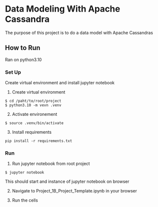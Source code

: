 # Data Modeling With Apache Cassandra

The purpose of this project is to do a data model with Apache Cassandras

## How to Run
Ran on python3.10
### Set Up
Create virtual environment and install jupyter notebook

1. Create virtual environment
```
$ cd /paht/to/root/project
$ python3.10 -m vevn .venv
```

2. Activate environement
```
$ source .venv/bin/activate
```

3. Install requirements
```
pip install -r requirements.txt
```

### Run
1. Run jupyter notebook from root project
```
$ jupyter notebook
```
This should start and instance of jupyter notebook on browser

2. Navigate to Project_1B_Project_Template.ipynb in your browser

3. Run the cells


